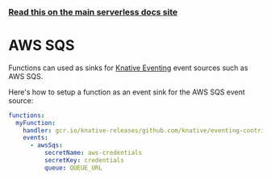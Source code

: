 <!--
title: Serverless Framework - Knative Events - AWS SQS
menuText: AWS SQS
menuOrder: 4
description: Setting up an AWS SQS event source with Knative via the Serverless Framework
layout: Doc
-->

<!-- DOCS-SITE-LINK:START automatically generated  -->

### [Read this on the main serverless docs site](https://www.serverless.com/framework/docs/providers/knative/events/aws-sqs/)

<!-- DOCS-SITE-LINK:END -->

# AWS SQS

Functions can used as sinks for [Knative Eventing](https://knative.dev/docs/eventing) event sources such as AWS SQS.

Here's how to setup a function as an event sink for the AWS SQS event source:

```yaml
functions:
  myFunction:
    handler: gcr.io/knative-releases/github.com/knative/eventing-contrib/cmd/event_display:latest
    events:
      - awsSqs:
          secretName: aws-credentials
          secretKey: credentials
          queue: QUEUE_URL
```
